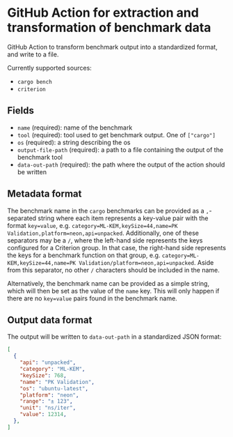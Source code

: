 # GitHub Action for extraction and transformation of benchmark data

GitHub Action to transform benchmark output into a standardized format, and write to a file.

Currently supported sources:
 - `cargo bench`
 - `criterion`

## Fields
- `name` (required): name of the benchmark
- `tool` (required): tool used to get benchmark output. One of `["cargo"]`
- `os` (required): a string describing the os
- `output-file-path` (required): a path to a file containing the output of the benchmark tool
- `data-out-path` (required): the path where the output of the action should be written

## Metadata format

The benchmark name in the `cargo` benchmarks can be provided as a `,`-separated string where each item represents a key-value pair with the format `key=value`, e.g. `category=ML-KEM,keySize=44,name=PK Validation,platform=neon,api=unpacked`. Additionally, one of these separators may be a `/`, where the left-hand side represents the keys configured for a Criterion group. In that case, the right-hand side represents the keys for a benchmark function on that group, e.g. `category=ML-KEM,keySize=44,name=PK Validation/platform=neon,api=unpacked`. Aside from this separator, no other `/` characters should be included in the name.

Alternatively, the benchmark name can be provided as a simple string, which will then be set as the value of the `name` key. This will only happen if there are no `key=value` pairs found in the benchmark name.

## Output data format

The output will be written to `data-out-path` in a standardized JSON format:
```json
[
  {
    "api": "unpacked",
    "category": "ML-KEM",
    "keySize": 768,
    "name": "PK Validation",
    "os": "ubuntu-latest",
    "platform": "neon",
    "range": "± 123",
    "unit": "ns/iter",
    "value": 12314,
  },
]
```
